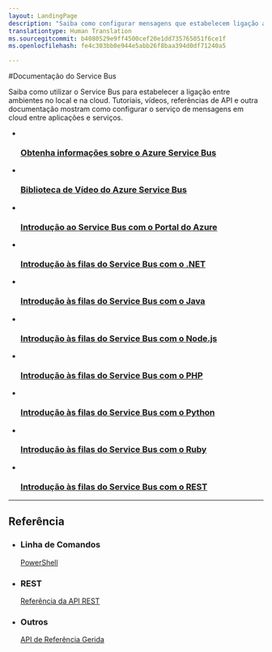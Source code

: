```yaml
---
layout: LandingPage
description: "Saiba como configurar mensagens que estabelecem ligação a aplicações e serviços entre ambientes no local e na cloud.  Tutoriais, vídeos, referências de API e muito mais."
translationtype: Human Translation
ms.sourcegitcommit: b4080529e9ff4500cef20e1dd735765051f6ce1f
ms.openlocfilehash: fe4c303bb0e944e5abb26f8baa394d0df71240a5

---
```

#<a name="service-bus-documentation"></a>Documentação do Service Bus

Saiba como utilizar o Service Bus para estabelecer a ligação entre ambientes no local e na cloud. Tutoriais, vídeos, referências de API e outra documentação mostram como configurar o serviço de mensagens em cloud entre aplicações e serviços.

<ul class="panelContent cardsFTitle">
    <li>
        <a href="/azure/service-bus-messaging/service-bus-queues-topics-subscriptions">
        <div class="cardSize">
            <div class="cardPadding">
                <div class="card">
                    <div class="cardImageOuter">
                        <div class="cardImage">
                            <img src="media/index/service-bus.svg" alt="" />
                        </div>
                    </div>
                    <div class="cardText">
                        <h3>Obtenha informações sobre o Azure Service Bus</h3>
                    </div>
                </div>
            </div>
        </div>
        </a>
    </li>
    <li>
        <a href="https://azure.microsoft.com/documentation/videos/index/?services=service-bus">
        <div class="cardSize">
            <div class="cardPadding">
                <div class="card">
                    <div class="cardImageOuter">
                        <div class="cardImage">
                            <img src="media/index/video-library.svg" alt="" />
                        </div>
                    </div>
                    <div class="cardText">
                        <h3>Biblioteca de Vídeo do Azure Service Bus</h3>
                    </div>
                </div>
            </div>
        </div>
        </a>
    </li>
    <li>
        <a href="/azure/service-bus-messaging/service-bus-create-namespace-portal">
        <div class="cardSize">
            <div class="cardPadding">
                <div class="card">
                    <div class="cardImageOuter">
                        <div class="cardImage">
                            <img src="media/index/tutorial.svg" alt="" />
                        </div>
                    </div>
                    <div class="cardText">
                        <h3>Introdução ao Service Bus com o Portal do Azure</h3>
                    </div>
                </div>
            </div>
        </div>
        </a>
    </li>
    <li>
        <a href="/azure/service-bus-messaging/service-bus-dotnet-get-started-with-queues">
        <div class="cardSize">
            <div class="cardPadding">
                <div class="card">
                    <div class="cardImageOuter">
                        <div class="cardImage">
                            <img src="media/index/tutorial.svg" alt="" />
                        </div>
                    </div>
                    <div class="cardText">
                        <h3>Introdução às filas do Service Bus com o .NET</h3>
                    </div>
                </div>
            </div>
        </div>
        </a>
    </li>
     <li>
        <a href="/azure/service-bus-messaging/service-bus-java-how-to-use-queues">
        <div class="cardSize">
            <div class="cardPadding">
                <div class="card">
                    <div class="cardImageOuter">
                        <div class="cardImage">
                            <img src="media/index/java.svg" alt="" />
                        </div>
                    </div>
                    <div class="cardText">
                        <h3>Introdução às filas do Service Bus com o Java</h3>
                    </div>
                </div>
            </div>
        </div>
        </a>
    </li>
     <li>
        <a href="/azure/service-bus-messaging/service-bus-nodejs-how-to-use-queues">
        <div class="cardSize">
            <div class="cardPadding">
                <div class="card">
                    <div class="cardImageOuter">
                        <div class="cardImage">
                            <img src="media/index/nodejs.svg" alt="" />
                        </div>
                    </div>
                    <div class="cardText">
                        <h3>Introdução às filas do Service Bus com o Node.js</h3>
                    </div>
                </div>
            </div>
        </div>
        </a>
    </li>
     <li>
        <a href="/azure/service-bus-messaging/service-bus-php-how-to-use-queues">
        <div class="cardSize">
            <div class="cardPadding">
                <div class="card">
                    <div class="cardImageOuter">
                        <div class="cardImage">
                            <img src="media/index/get-started.svg" alt="" />
                        </div>
                    </div>
                    <div class="cardText">
                        <h3>Introdução às filas do Service Bus com o PHP</h3>
                    </div>
                </div>
            </div>
        </div>
        </a>
    </li>
     <li>
        <a href="/azure/service-bus-messaging/service-bus-python-how-to-use-queues">
        <div class="cardSize">
            <div class="cardPadding">
                <div class="card">
                    <div class="cardImageOuter">
                        <div class="cardImage">
                            <img src="media/index/python.svg" alt="" />
                        </div>
                    </div>
                    <div class="cardText">
                        <h3>Introdução às filas do Service Bus com o Python</h3>
                    </div>
                </div>
            </div>
        </div>
        </a>
    </li>
     <li>
        <a href="/azure/service-bus-messaging/service-bus-ruby-how-to-use-queues">
        <div class="cardSize">
            <div class="cardPadding">
                <div class="card">
                    <div class="cardImageOuter">
                        <div class="cardImage">
                            <img src="media/index/ruby.svg" alt="" />
                        </div>
                    </div>
                    <div class="cardText">
                        <h3>Introdução às filas do Service Bus com o Ruby</h3>
                    </div>
                </div>
            </div>
        </div>
        </a>
    </li>
     <li>
        <a href="/azure/service-bus-messaging/service-bus-brokered-tutorial-rest">
        <div class="cardSize">
            <div class="cardPadding">
                <div class="card">
                    <div class="cardImageOuter">
                        <div class="cardImage">
                            <img src="media/index/rest.svg" alt="" />
                        </div>
                    </div>
                    <div class="cardText">
                        <h3>Introdução às filas do Service Bus com o REST</h3>
                    </div>
                </div>
            </div>
        </div>
        </a>
    </li>
</ul>

---

<h2>Referência</h2>
<ul class="panelContent cardsW">
    <li>
        <div class="cardSize">
            <div class="cardPadding">
                <div class="card">
                    <div class="cardText">
                        <h3>Linha de Comandos</h3>
                        <p><a href="/powershell/resourcemanager">PowerShell</a></p>
                    </div>
                </div>
            </div>
        </div>
    </li>
    <li>
        <div class="cardSize">
            <div class="cardPadding">
                <div class="card">
                    <div class="cardText">
                        <h3>REST</h3>
                        <p><a href="/rest/api/servicebus">Referência da API REST</a></p>
                    </div>
                </div>
            </div>
        </div>
    </li>
    <li>
        <div class="cardSize">
            <div class="cardPadding">
                <div class="card">
                    <div class="cardText">
                        <h3>Outros</h3>
                        <p><a href="/dotnet/api/">API de Referência Gerida</a></p>
                   </div>
                </div>
            </div>
        </div>
    </li>
</ul>





<!--HONumber=Jan17_HO3-->


